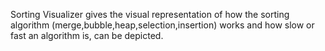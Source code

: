 Sorting Visualizer gives the visual representation of how the sorting algorithm (merge,bubble,heap,selection,insertion) works and how slow or fast an algorithm is, can be depicted.
